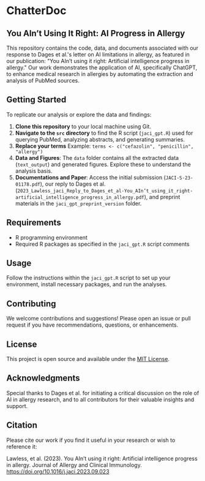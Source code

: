 # ChatterDoc

## You AIn’t Using It Right: AI Progress in Allergy

This repository contains the code, data, and documents associated with our response to Dages et al.'s letter on AI limitations in allergy, as featured in our publication: "You AIn’t using it right: Artificial intelligence progress in allergy." Our work demonstrates the application of AI, specifically ChatGPT, to enhance medical research in allergies by automating the extraction and analysis of PubMed sources.



## Getting Started

To replicate our analysis or explore the data and findings:

1. **Clone this repository** to your local machine using Git.
2. **Navigate to the `src` directory** to find the R script (`jaci_gpt.R`) used for querying PubMed, analyzing abstracts, and generating summaries.
3. **Replace your terms** Example: `terms <- c("cefazolin", "penicillin", "allergy")`
3. **Data and Figures**: The `data` folder contains all the extracted data (`text_output`) and generated figures. Explore these to understand the analysis basis.
4. **Documentations and Paper**: Access the initial submission (`JACI-S-23-01178.pdf`), our reply to Dages et al. (`2023_Lawless_jaci_Reply_to_Dages_et_al-You_AIn’t_using_it_right-artificial_intelligence_progress_in_allergy.pdf`), and preprint materials in the `jaci_gpt_preprint_version` folder.

## Requirements

- R programming environment
- Required R packages as specified in the `jaci_gpt.R` script comments

## Usage

Follow the instructions within the `jaci_gpt.R` script to set up your environment, install necessary packages, and run the analyses.

## Contributing

We welcome contributions and suggestions! Please open an issue or pull request if you have recommendations, questions, or enhancements.

## License

This project is open source and available under the [MIT License](LICENSE).

## Acknowledgments

Special thanks to Dages et al. for initiating a critical discussion on the role of AI in allergy research, and to all contributors for their valuable insights and support.


## Citation
Please cite our work if you find it useful in your research or wish to reference it:

Lawless, et al. (2023). You AIn’t using it right: Artificial intelligence progress in allergy. Journal of Allergy and Clinical Immunology. https://doi.org/10.1016/j.jaci.2023.09.023

